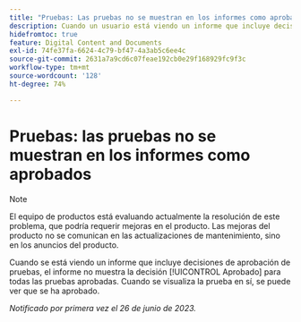 ```yaml
---
title: "Pruebas: Las pruebas no se muestran en los informes como aprobados"
description: Cuando un usuario está viendo un informe que incluye decisiones de aprobación de pruebas, el informe no muestra la decisión aprobada para todas las pruebas aprobadas. Cuando se visualiza la prueba en sí, se puede ver que se ha aprobado.
hidefromtoc: true
feature: Digital Content and Documents
exl-id: 74fe37fa-6624-4c79-bf47-4a3ab5c6ee4c
source-git-commit: 2631a7a9cd6c07feae192cb0e29f168929fc9f3c
workflow-type: tm+mt
source-wordcount: '128'
ht-degree: 74%

---
```


# Pruebas: las pruebas no se muestran en los informes como aprobados

>[!NOTE]
>
>El equipo de productos está evaluando actualmente la resolución de este problema, que podría requerir mejoras en el producto. Las mejoras del producto no se comunican en las actualizaciones de mantenimiento, sino en los anuncios del producto.

Cuando se está viendo un informe que incluye decisiones de aprobación de pruebas, el informe no muestra la decisión [!UICONTROL Aprobado] para todas las pruebas aprobadas. Cuando se visualiza la prueba en sí, se puede ver que se ha aprobado.

_Notificado por primera vez el 26 de junio de 2023._
